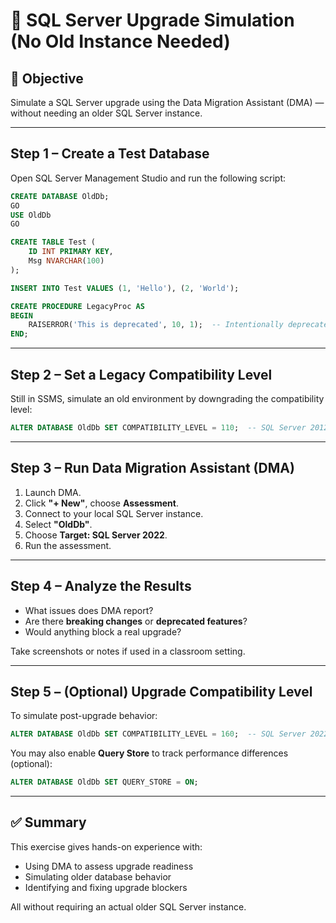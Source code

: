 
# 🧪 SQL Server Upgrade Simulation (No Old Instance Needed)

## 📝 Objective
Simulate a SQL Server upgrade using the Data Migration Assistant (DMA) — without needing an older SQL Server instance.

---

## Step 1 – Create a Test Database

Open SQL Server Management Studio and run the following script:

```sql
CREATE DATABASE OldDb;
GO
USE OldDb
GO

CREATE TABLE Test (
    ID INT PRIMARY KEY,
    Msg NVARCHAR(100)
);

INSERT INTO Test VALUES (1, 'Hello'), (2, 'World');

CREATE PROCEDURE LegacyProc AS
BEGIN
    RAISERROR('This is deprecated', 10, 1);  -- Intentionally deprecated syntax
END;
```

---

## Step 2 – Set a Legacy Compatibility Level

Still in SSMS, simulate an old environment by downgrading the compatibility level:

```sql
ALTER DATABASE OldDb SET COMPATIBILITY_LEVEL = 110;  -- SQL Server 2012
```

---

## Step 3 – Run Data Migration Assistant (DMA)

1. Launch DMA.
2. Click **"+ New"**, choose **Assessment**.
3. Connect to your local SQL Server instance.
4. Select **"OldDb"**.
5. Choose **Target: SQL Server 2022**.
6. Run the assessment.

---

## Step 4 – Analyze the Results

- What issues does DMA report?
- Are there **breaking changes** or **deprecated features**?
- Would anything block a real upgrade?

Take screenshots or notes if used in a classroom setting.

---

## Step 5 – (Optional) Upgrade Compatibility Level

To simulate post-upgrade behavior:

```sql
ALTER DATABASE OldDb SET COMPATIBILITY_LEVEL = 160;  -- SQL Server 2022
```

You may also enable **Query Store** to track performance differences (optional):

```sql
ALTER DATABASE OldDb SET QUERY_STORE = ON;
```

---

## ✅ Summary

This exercise gives hands-on experience with:
- Using DMA to assess upgrade readiness
- Simulating older database behavior
- Identifying and fixing upgrade blockers

All without requiring an actual older SQL Server instance.
